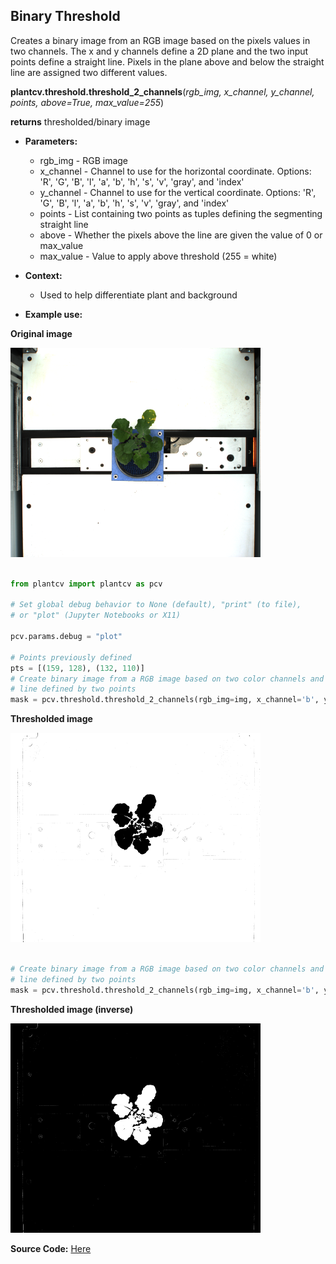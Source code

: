 ## Binary Threshold

Creates a binary image from an RGB image based on the pixels values in two channels.
The x and y channels define a 2D plane and the two input points define a straight line.
Pixels in the plane above and below the straight line are assigned two different values.

**plantcv.threshold.threshold_2_channels**(*rgb_img, x_channel, y_channel, points, above=True, max_value=255*)

**returns** thresholded/binary image

- **Parameters:**
    - rgb_img - RGB image
    - x_channel - Channel to use for the horizontal coordinate.
      Options:  'R', 'G', 'B', 'l', 'a', 'b', 'h', 's', 'v', 'gray', and 'index'
    - y_channel - Channel to use for the vertical coordinate.
      Options:  'R', 'G', 'B', 'l', 'a', 'b', 'h', 's', 'v', 'gray', and 'index'
    - points - List containing two points as tuples defining the segmenting straight line
    - above - Whether the pixels above the line are given the value of 0 or max_value
    - max_value - Value to apply above threshold (255 = white)

- **Context:**
    - Used to help differentiate plant and background
- **Example use:**
    <!-- - [Use In VIS Tutorial](tutorials/vis_tutorial.md) -->

**Original image**

![Screenshot](img/documentation_images/threshold_2channels/VIS_TV_z500_h2_g0_e100_163042_0_m.png)


```python

from plantcv import plantcv as pcv

# Set global debug behavior to None (default), "print" (to file),
# or "plot" (Jupyter Notebooks or X11)

pcv.params.debug = "plot"

# Points previously defined  
pts = [(159, 128), (132, 110)]
# Create binary image from a RGB image based on two color channels and a straight
# line defined by two points
mask = pcv.threshold.threshold_2_channels(rgb_img=img, x_channel='b', y_channel='a', points=pts, above=True, max_value=255)

```

**Thresholded image**

![Screenshot](img/documentation_images/threshold_2channels/VIS_TV_z500_h2_g0_e100_163042_0_ba_mask_inv_m.png)

```python

# Create binary image from a RGB image based on two color channels and a straight
# line defined by two points
mask = pcv.threshold.threshold_2_channels(rgb_img=img, x_channel='b', y_channel='a', points=pts, above=False, max_value=255)
```

**Thresholded image (inverse)**

![Screenshot](img/documentation_images/threshold_2channels/VIS_TV_z500_h2_g0_e100_163042_0_ba_mask_m.png)

**Source Code:** [Here](https://github.com/danforthcenter/plantcv/blob/master/plantcv/plantcv/threshold/threshold_methods.py)
